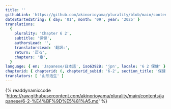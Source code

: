```yaml
---
title: ''
githubLink: 'https://github.com/akinorioyama/plurality/blob/main/contents/japanese/6-2-%E4%BF%9D%E5%81%A5.md'
dateStartedString: { day: '01', month: '09', year: '2025' }
translations:
  {
    plurality: 'Chapter 6 2',
    subtitle: '保健',
    authorsLead: '',
    translatorsLead: '翻訳:',
    return: '戻る',
    chapters: '章',
  }
language: { en: 'Japanese/日本語', iso6392B: 'jpn', locale: '6 2 保健' }
chapterid: { chapterid: 6, chapterid_subid: '6-2', section_title: '保健' }
translators: [ '山形浩生' ]
---
```

{% readdynamiccode 'https://raw.githubusercontent.com/akinorioyama/plurality/main/contents/japanese/6-2-%E4%BF%9D%E5%81%A5.md' %}
